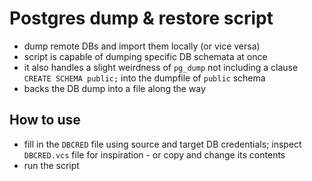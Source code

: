 # Postgres dump & restore script

* dump remote DBs and import them locally (or vice versa)
* script is capable of dumping specific DB schemata at once
* it also handles a slight weirdness of `pg_dump` not including a clause `CREATE SCHEMA public;` into the dumpfile of `public` schema
* backs the DB dump into a file along the way

## How to use
* fill in the `DBCRED` file using source and target DB credentials; inspect `DBCRED.vcs` file for inspiration - or copy and change its contents
* run the script
